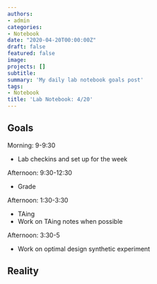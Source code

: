 ```yaml
---
authors:
- admin
categories:
- Notebook
date: "2020-04-20T00:00:00Z"
draft: false
featured: false
image:
projects: []
subtitle: 
summary: 'My daily lab notebook goals post'
tags:
- Notebook
title: 'Lab Notebook: 4/20'
---
```


## Goals ##

Morning: 9-9:30
- Lab checkins and set up for the week

Afternoon: 9:30-12:30
- Grade

Afternoon: 1:30-3:30
- TAing
- Work on TAing notes when possible

Afternoon: 3:30-5
- Work on optimal design synthetic experiment

## Reality ##
